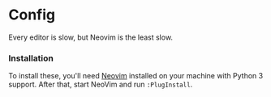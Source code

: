 # Config

Every editor is slow, but Neovim is the least slow.

### Installation

To install these, you'll need [Neovim](https://neovim.io/) installed on your machine with Python 3 support. After that, start NeoVim and run `:PlugInstall`.
